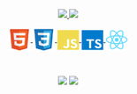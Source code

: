 <div align="center">
  <a href="https://github.com/mpaulino1">
  <img height="180em" src="https://github-readme-stats.vercel.app/api?username=mpaulino1&show_icons=true&theme=dracula&include_all_commits=true&count_private=true"/>
  <img height="180em" src="https://github-readme-stats.vercel.app/api/top-langs/?username=mpaulino1&layout=compact&langs_count=7&theme=dracula"/>
</div>
<div align="center" valign="top"><br>

  <img align="center" alt="HTML" height="40" margin="50px" width="40" src="https://raw.githubusercontent.com/devicons/devicon/master/icons/html5/html5-original.svg">
  <img align="center" alt="CSS" height="40" margin="50px" width="40" src="https://raw.githubusercontent.com/devicons/devicon/master/icons/css3/css3-original.svg">
  <img align="center" alt="Js" height="37" margin="50px" width="40" src="https://raw.githubusercontent.com/devicons/devicon/master/icons/javascript/javascript-plain.svg">
  <img align="center" alt="Js" height="37" margin="50px" width="40" src="https://raw.githubusercontent.com/devicons/devicon/master/icons/typescript/typescript-plain.svg">
  <img align="center" alt="React" height="40" margin="50px" width="40" src="https://raw.githubusercontent.com/devicons/devicon/master/icons/react/react-original.svg">
          
 ##
  
  <div align="center"> <br>
  <a href="https://www.linkedin.com/in/mpaulino1/" target="_blank"><img src="https://img.shields.io/badge/-LinkedIn-%230077B5?style=for-the-badge&logo=linkedin&logoColor=white" target="_blank"></a> 
  <a href="mailto:mpaulino.me@gmail.com"><img src="https://img.shields.io/badge/-Gmail-%23333?style=for-the-badge&logo=gmail&logoColor=white" target="_blank"></a>
</div>
